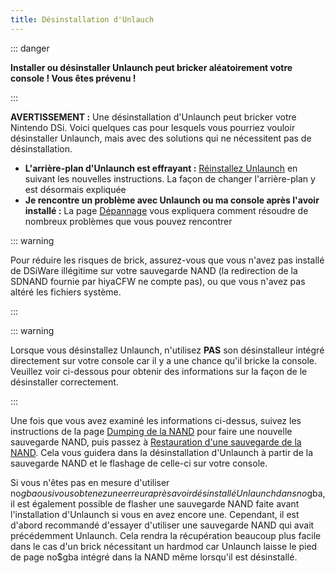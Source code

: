 ```yaml
---
title: Désinstallation d'Unlauch
---
```


::: danger

**Installer ou désinstaller Unlaunch peut bricker aléatoirement votre console ! Vous êtes prévenu !**

:::

**AVERTISSEMENT :** Une désinstallation d'Unlaunch peut bricker votre Nintendo DSi. Voici quelques cas pour lesquels vous pourriez vouloir désinstaller Unlaunch, mais avec des solutions qui ne nécessitent pas de désinstallation.

- **L'arrière-plan d'Unlaunch est effrayant :** [Réinstallez Unlaunch](installing-unlaunch.html) en suivant les nouvelles instructions. La façon de changer l'arrière-plan y est désormais expliquée
- **Je rencontre un problème avec Unlaunch ou ma console après l'avoir installé :** La page [Dépannage](troubleshooting.html#unlaunch) vous expliquera comment résoudre de nombreux problèmes que vous pouvez rencontrer

::: warning

Pour réduire les risques de brick, assurez-vous que vous n'avez pas installé de DSiWare illégitime sur votre sauvegarde NAND (la redirection de la SDNAND fournie par hiyaCFW ne compte pas), ou que vous n'avez pas altéré les fichiers système.

:::

::: warning

Lorsque vous désinstallez Unlaunch, n'utilisez **PAS** son désinstalleur intégré directement sur votre console car il y a une chance qu'il bricke la console. Veuillez voir ci-dessous pour obtenir des informations sur la façon de le désinstaller correctement.

:::

Une fois que vous avez examiné les informations ci-dessus, suivez les instructions de la page [Dumping de la NAND](dumping-nand.html) pour faire une nouvelle sauvegarde NAND, puis passez à [Restauration d'une sauvegarde de la NAND](restoring-nand.html). Cela vous guidera dans la désinstallation d'Unlaunch à partir de la sauvegarde NAND et le flashage de celle-ci sur votre console.

Si vous n'êtes pas en mesure d'utiliser no$gba ou si vous obtenez une erreur après avoir désinstallé Unlaunch dans no$gba, il est également possible de flasher une sauvegarde NAND faite avant l'installation d'Unlaunch si vous en avez encore une. Cependant, il est d'abord recommandé d'essayer d'utiliser une sauvegarde NAND qui avait précédemment Unlaunch. Cela rendra la récupération beaucoup plus facile dans le cas d'un brick nécessitant un hardmod car Unlaunch laisse le pied de page no$gba intégré dans la NAND même lorsqu'il est désinstallé.
